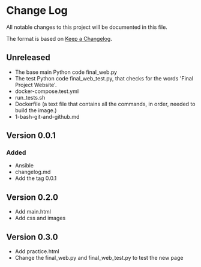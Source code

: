 # Change Log

All notable changes to this project will be documented in this file.

The format is based on [Keep a Changelog](https://github.com/olivierlacan/keep-a-changelog/blob/master/CHANGELOG.md).
## Unreleased

* The base main Python code final_web.py
* The test Python code final_web_test.py, that checks for the words 'Final Project Website'.
* docker-compose.test.yml
* run_tests.sh
* Dockerfile (a text file that contains all the commands, in order, needed to build the image.)
* 1-bash-git-and-github.md

## Version 0.0.1

### Added

* Ansible
* changelog.md
* Add the tag 0.0.1

## Version 0.2.0

* Add main.html
* Add css and images

## Version 0.3.0

* Add practice.html
* Change the final_web.py and final_web_test.py to test the new page


